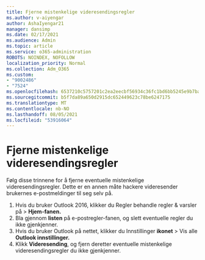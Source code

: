 ```yaml
---
title: Fjerne mistenkelige videresendingsregler
ms.author: v-aiyengar
author: AshaIyengar21
manager: dansimp
ms.date: 02/17/2021
ms.audience: Admin
ms.topic: article
ms.service: o365-administration
ROBOTS: NOINDEX, NOFOLLOW
localization_priority: Normal
ms.collection: Adm_O365
ms.custom:
- "9002486"
- "7524"
ms.openlocfilehash: 6537210c5757201c2ea2eecbf56934c36fc1bd6bb5245e9b7ba3c445f88d7dbe
ms.sourcegitcommit: b5f7da89a650d2915dc652449623c78be6247175
ms.translationtype: MT
ms.contentlocale: nb-NO
ms.lasthandoff: 08/05/2021
ms.locfileid: "53916064"
---
```

# <a name="remove-suspicious-forwarding-rules"></a>Fjerne mistenkelige videresendingsregler

Følg disse trinnene for å fjerne eventuelle mistenkelige videresendingsregler. Dette er en annen måte hackere videresender brukernes e-postmeldinger til seg selv på.

1. Hvis du bruker Outlook 2016, klikker du  Regler behandle regler & varsler på  >  **Hjem-fanen.** 
1. Bla gjennom **listen** på e-postregler-fanen, og slett eventuelle regler du ikke gjenkjenner.
1. Hvis du bruker Outlook på nettet, klikker du Innstillinger **ikonet** > Vis alle **Outlook innstillinger.**
1. Klikk **Videresending**, og fjern deretter eventuelle mistenkelige videresendingsregler du ikke gjenkjenner.
